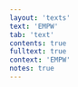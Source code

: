 ```yaml
---
layout: 'texts'
text: 'EMPW'
tab: 'text'
contents: true
fulltext: true
context: 'EMPW'
notes: true
---
```

